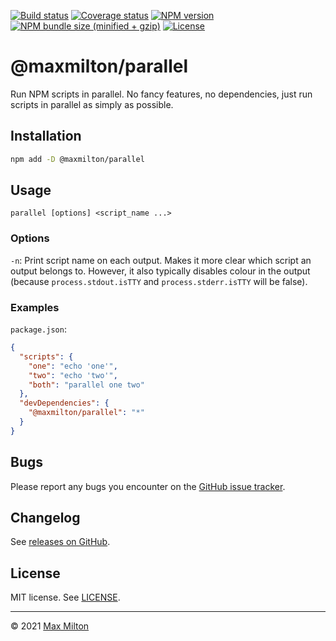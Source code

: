 [![Build status](https://img.shields.io/github/workflow/status/maxmilton/parallel/ci)](https://github.com/maxmilton/parallel/actions)
[![Coverage status](https://img.shields.io/codeclimate/coverage/maxmilton/parallel)](https://codeclimate.com/github/maxmilton/parallel)
[![NPM version](https://img.shields.io/npm/v/@maxmilton/parallel.svg)](https://www.npmjs.com/package/@maxmilton/parallel)
[![NPM bundle size (minified + gzip)](https://img.shields.io/bundlephobia/minzip/@maxmilton/parallel.svg)](https://bundlephobia.com/result?p=@maxmilton/parallel)
[![License](https://img.shields.io/github/license/maxmilton/parallel.svg)](https://github.com/maxmilton/parallel/blob/master/LICENSE)

# @maxmilton/parallel

Run NPM scripts in parallel. No fancy features, no dependencies, just run scripts in parallel as simply as possible.

## Installation

```sh
npm add -D @maxmilton/parallel
```

## Usage

`parallel [options] <script_name ...>`

### Options

`-n`: Print script name on each output. Makes it more clear which script an output belongs to. However, it also typically disables colour in the output (because `process.stdout.isTTY` and `process.stderr.isTTY` will be false).

### Examples

`package.json`:

```json
{
  "scripts": {
    "one": "echo 'one'",
    "two": "echo 'two'",
    "both": "parallel one two"
  },
  "devDependencies": {
    "@maxmilton/parallel": "*"
  }
}
```

## Bugs

Please report any bugs you encounter on the [GitHub issue tracker](https://github.com/maxmilton/parallel/issues).

## Changelog

See [releases on GitHub](https://github.com/maxmilton/parallel/releases).

## License

MIT license. See [LICENSE](https://github.com/maxmilton/parallel/blob/master/LICENSE).

---

© 2021 [Max Milton](https://maxmilton.com)
